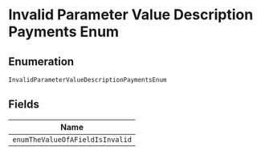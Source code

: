 
# Invalid Parameter Value Description Payments Enum

## Enumeration

`InvalidParameterValueDescriptionPaymentsEnum`

## Fields

| Name |
|  --- |
| `enumTheValueOfAFieldIsInvalid` |


